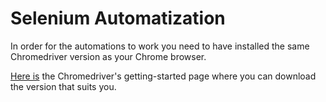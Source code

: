 # Selenium Automatization

In order for the automations to work you need to have installed the same Chromedriver version as your Chrome browser.

[Here is](https://chromedriver.chromium.org/getting-started) the Chromedriver's getting-started page where you can download the version that suits you.
